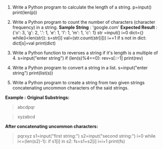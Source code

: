 1. Write a Python program to calculate the length of a string.
p=input()
print(len(p))

2. Write a Python program to count the number of characters (character frequency) in a string.
**Sample String** : 'google.com'
**Expected Result** : {'o': 3, 'g': 2, '.': 1, 'e': 1, 'l': 1, 'm': 1, 'c': 1}
str =input()
i=0
dict={}
while(i<len(str)):
    s=str[i]
    val=(str.count(str[i]))
    i+=1
    if s not in dict:
          dict[s]=val
print(dict)

3. Write a Python function to reverses a string if it's length is a multiple of 4.
s=input("enter string")
if (len(s)%4==0):
    rev=s[::-1]
    print(rev)

4. Write a Python program to convert a string in a list.
s=input("enter string")
print(list(s))

5. Write a Python program to create a string from two given strings concatenating uncommon characters of the said strings.

**Example :**
**Original Substrings:**
>abcdpqr

>xyzabcd

**After concatenating uncommon characters:**
>pqrxyz
s1=input("first string:")
s2=input("second string:")
i=0
while i<=(len(s2)-1):
    if s1[i] in s2:
        fs=s1+s2[i]
    i=i+1
print(fs)        

